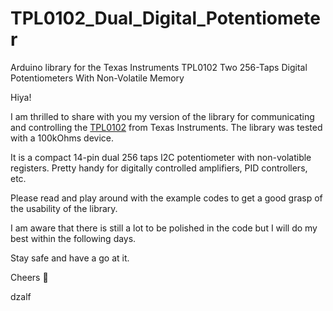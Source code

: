# TPL0102_Dual_Digital_Potentiometer
Arduino library for the Texas Instruments TPL0102 Two 256-Taps Digital Potentiometers With Non-Volatile Memory


Hiya!

I am thrilled to share with you my version of the library for communicating and controlling the [TPL0102](http://www.ti.com/lit/ds/slis134c/slis134c.pdf) from Texas Instruments. The library was tested with a 100kOhms device.

It is a compact 14-pin dual 256 taps I2C potentiometer with non-volatible registers. Pretty handy for digitally controlled amplifiers, PID controllers, etc.

Please read and play around with the example codes to get a good grasp of the usability of the library.

I am aware that there is still a lot to be polished in the code but I will do my best within the following days.

Stay safe and have a go at it.

Cheers :beer:

dzalf
